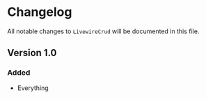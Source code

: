 # Changelog

All notable changes to `LivewireCrud` will be documented in this file.

## Version 1.0

### Added
- Everything
